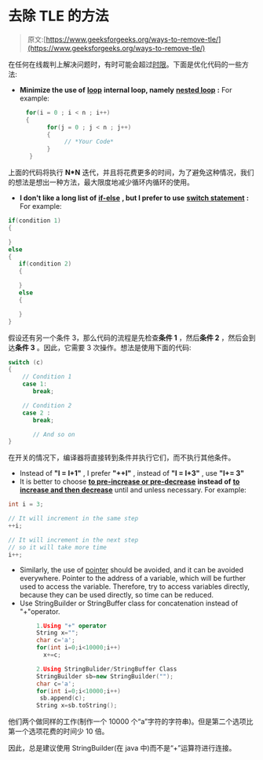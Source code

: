 # 去除 TLE 的方法

> 原文:[https://www.geeksforgeeks.org/ways-to-remove-tle/](https://www.geeksforgeeks.org/ways-to-remove-tle/)

在任何在线裁判上解决问题时，有时可能会超过[时限](https://www.geeksforgeeks.org/overcome-time-limit-exceedtle/)。下面是优化代码的一些方法:

*   **Minimize the use of** [**loop**](https://www.geeksforgeeks.org/loops-in-c-and-cpp/) **internal loop, namely** [**nested loop**](https://www.geeksforgeeks.org/nested-loops-in-c-with-examples/) **:** For example:

```cpp
     for(i = 0 ; i < n ; i++)
     {
           for(j = 0 ; j < n ; j++)
           {
                // *Your Code*
           }
      }
```

上面的代码将执行 **N*N** 迭代，并且将花费更多的时间，为了避免这种情况，我们的想法是想出一种方法，最大限度地减少循环内循环的使用。

*   **I don't like a long list of** [**if-else**](https://www.geeksforgeeks.org/decision-making-javaif-else-switch-break-continue-jump/) **, but I prefer to use** [**switch statement**](https://www.geeksforgeeks.org/switch-statement-cc/) **:** For example:

```cpp
if(condition 1)
{

}
else
{
   if(condition 2)
   {

   }
   else
   {

   }
}
```

假设还有另一个条件 3，那么代码的流程是先检查**条件 1** ，然后**条件 2** ，然后会到达**条件 3** 。因此，它需要 3 次操作。想法是使用下面的代码:

```cpp
switch (c)
{
    // Condition 1
    case 1:
       break;

    // Condition 2
    case 2 :
       break;

       // And so on
}
```

在开关的情况下，编译器将直接转到条件并执行它们，而不执行其他条件。

*   Instead of **"I = I+1"** , I prefer **"++I"** , instead of **"I = I+3"** , use **"I+= 3"**
*   It is better to choose [**to pre-increase or pre-decrease**](https://www.geeksforgeeks.org/g-fact-40/) **instead of** [**to increase and then decrease**](https://www.geeksforgeeks.org/pre-increment-and-post-increment-in-c/) until and unless necessary. For example:

```cpp
int i = 3;

// It will increment in the same step
++i;

// It will increment in the next step
// so it will take more time
i++;
```

*   Similarly, the use of [pointer](https://www.geeksforgeeks.org/pointers-in-c-and-c-set-1-introduction-arithmetic-and-array/) should be avoided, and it can be avoided everywhere. Pointer to the address of a variable, which will be further used to access the variable. Therefore, try to access variables directly, because they can be used directly, so time can be reduced.
*   Use StringBuilder or StringBuffer class for concatenation instead of "+"operator.

```cpp
        1.Using "+" operator
        String x="";
        char c='a';
        for(int i=0;i<10000;i++)
          x+=c;

        2.Using StringBulider/StringBuffer Class
        StringBuilder sb=new StringBuilder("");
        char c='a';
        for(int i=0;i<10000;i++)
         sb.append(c);
        String x=sb.toString();
```

他们两个做同样的工作(制作一个 10000 个“a”字符的字符串)。但是第二个选项比第一个选项花费的时间少 10 倍。

因此，总是建议使用 StringBuilder(在 java 中)而不是“+”运算符进行连接。